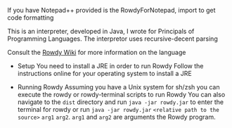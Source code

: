 If you have Notepad++ provided is the RowdyForNotepad, import to get code formatting

This is an interpreter, developed in Java, I wrote for Principals of Programming Languages. The interpretor uses recursive-decent parsing

Consult the [Rowdy Wiki](https://github.com/redferret/rowdy/wiki) for more information on the language

- Setup
You need to install a JRE in order to run Rowdy
Follow the instructions online for your operating system to install a JRE

- Running Rowdy
Assuming you have a Unix system for sh/zsh you can execute the rowdy or rowdy-terminal scripts to run Rowdy
You can also navigate to the `dist` directory and run `java -jar rowdy.jar` to enter the terminal for rowdy or run `java -jar rowdy.jar` `<relative path to the source>` `arg1` `arg2`. `arg1` and `arg2` are arguments the Rowdy program.